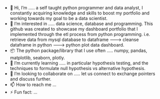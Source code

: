 - 👋 Hi, I’m ..... a self taught python programmer and data analyst, I constantly acquiring knowledge and skills to boost my portfolio and working towards my goal to be a data scientist.
- 👀 I’m interested in ..... data science, database and programming. This github was created to showcase my dashboard portfolio that I implemented through the etl process from python programming. i.e. retrieve data from mysql database to dataframe ---> cleanse dataframe in python ---> python plot data dashboard.
- 📦 The python package/library that I use often ..... numpy, pandas, matplotlib, seaborn, plotly.
- 🌱 I’m currently learning ..... in particular hypothesis testing, and the techniques to formulate null hypothesis vs alternative hypothesis.
- 💞️ I’m looking to collaborate on ..... let us connect to exchange pointers and discuss further.
- 📫 How to reach me ...
- ⚡ Fun fact: ...

<!---
yjportfolio/yjportfolio is a ✨ special ✨ repository because its `README.md` (this file) appears on your GitHub profile.
You can click the Preview link to take a look at your changes.
--->
